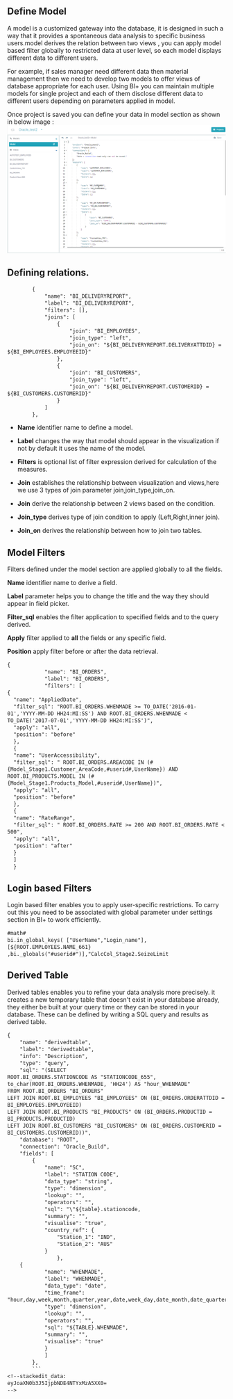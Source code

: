 ## Define Model

A model is a customized gateway into the database, it is designed in such a way that it provides a spontaneous data analysis to specific business users.model derives the relation between two views , you can apply model based filter globally to restricted data at user level, so each model displays different data to different users.

For example, if sales manager need different data then material management then we need to develop two models to offer views of database appropriate for each user. 
Using BI+ you can maintain multiple models for single project and each of them disclose different data to different users depending on parameters applied in model. 

 Once project is saved you can define your data in model section as shown in below image :
 ![enter image description here](https://raw.githubusercontent.com/sv18042016/fp1/5f41bf1e6bf7e11e52fb03d555ce35e47060280b/images/model_new.png)
 
 
## Defining relations. 

```
		{
			"name": "BI_DELIVERYREPORT",
			"label": "BI_DELIVERYREPORT",
			"filters": [],
			"joins": [
				{
					"join": "BI_EMPLOYEES",
					"join_type": "left",
					"join_on": "${BI_DELIVERYREPORT.DELIVERYATTDID} = ${BI_EMPLOYEES.EMPLOYEEID}"
				},
				{
					"join": "BI_CUSTOMERS",
					"join_type": "left",
					"join_on": "${BI_DELIVERYREPORT.CUSTOMERID} = ${BI_CUSTOMERS.CUSTOMERID}"
				}
			]
		},

```

- **Name** identifier name to define a model.

- **Label** changes the way that model should appear in the visualization if not by default it uses the name of the model.

- **Filters** is optional list of filter expression derived for calculation of the measures.

- **Join** establishes the relationship between visualization and views,here we use 3 types of join parameter join,join_type,join_on.

 - **Join** derive the relationship between 2 views based on the condition.
  
 - **Join_type** derives type of join condition to apply (Left,Right,inner join).
  
 - **Join_on** derives the relationship between how to join two tables.
 
##  Model Filters

Filters defined under the model section are applied globally to all the fields.

**Name** identifier name to derive a field.
 
**Label** parameter helps you to change the title and the way they should appear in field picker.

**Filter_sql** enables the filter application to specified fields and to the query derived.

**Apply** filter applied to **all** the fields or any specific field.

**Position** apply filter before or after the data retrieval.

```
{
			"name": "BI_ORDERS",
			"label": "BI_ORDERS",
			"filters": [
{
  "name": "AppliedDate",
  "filter_sql": "ROOT.BI_ORDERS.WHENMADE >= TO_DATE('2016-01-01','YYYY-MM-DD HH24:MI:SS') AND ROOT.BI_ORDERS.WHENMADE < TO_DATE('2017-07-01','YYYY-MM-DD HH24:MI:SS')",
  "apply": "all",
  "position": "before"
  },
  {
  "name": "UserAccessibility",
  "filter_sql": " ROOT.BI_ORDERS.AREACODE IN (#{Model_Stage1.Customer_AreaCode,#userid#,UserName}) AND ROOT.BI_PRODUCTS.MODEL IN (#{Model_Stage1.Products_Model,#userid#,UserName})",
  "apply": "all",
  "position": "before"
  },
  {
  "name": "RateRange",
  "filter_sql": " ROOT.BI_ORDERS.RATE >= 200 AND ROOT.BI_ORDERS.RATE < 500",
  "apply": "all",
  "position": "after"
  }
  ]
  }
  ``` 
  
## Login based Filters

Login based filter enables you to apply user-specific restrictions. To carry out this you need to be associated with global parameter under settings section in BI+ to work efficiently.
```
#math#
bi.in_global_keys( ["UserName","Login_name"],[${ROOT.EMPLOYEES.NAME_661} 
,bi._globals("#userid#")],"CalcCol_Stage2.SeizeLimit

```
## Derived Table

Derived tables enables you to refine your data analysis more precisely. it creates a new temporary table that doesn't exist in your database already, they either be built at your query time or they can be stored in your database. These can be defined by writing a SQL query and results as derived table.

```
{
	"name": "derivedtable",
	"label": "derivedtable",
	"info": "Description",
	"type": "query",
	"sql": "(SELECT
ROOT.BI_ORDERS.STATIONCODE AS "STATIONCODE_655",
to_char(ROOT.BI_ORDERS.WHENMADE, 'HH24') AS "hour_WHENMADE"
FROM ROOT.BI_ORDERS "BI_ORDERS"
LEFT JOIN ROOT.BI_EMPLOYEES "BI_EMPLOYEES" ON (BI_ORDERS.ORDERATTDID = BI_EMPLOYEES.EMPLOYEEID)
LEFT JOIN ROOT.BI_PRODUCTS "BI_PRODUCTS" ON (BI_ORDERS.PRODUCTID = BI_PRODUCTS.PRODUCTID)
LEFT JOIN ROOT.BI_CUSTOMERS "BI_CUSTOMERS" ON (BI_ORDERS.CUSTOMERID = BI_CUSTOMERS.CUSTOMERID))",
	"database": "ROOT",
	"connection": "Oracle_Build",
	"fields": [
		{
			"name": "SC",
			"label": "STATION CODE",
			"data_type": "string",
			"type": "dimension",
			"lookup": "",
			"operators": "",
			"sql": "\"${table}.stationcode,
			"summary": "",
			"visualise": "true",
			"country_ref": {
				"Station_1": "IND",
				"Station_2": "AUS"
			}
				},
	{
			"name": "WHENMADE",
			"label": "WHENMADE",
			"data_type": "date",
			"time_frame": "hour,day,week,month,quarter,year,date,week_day,date_month,date_quarter,date_hour,year_week",
			"type": "dimension",
			"lookup": "",
			"operators": "",
			"sql": "${TABLE}.WHENMADE",
			"summary": "",
			"visualise": "true"
			}
			]
		},
		```
<!--stackedit_data:
eyJoaXN0b3J5IjpbNDE4NTYxMzA5XX0=
-->